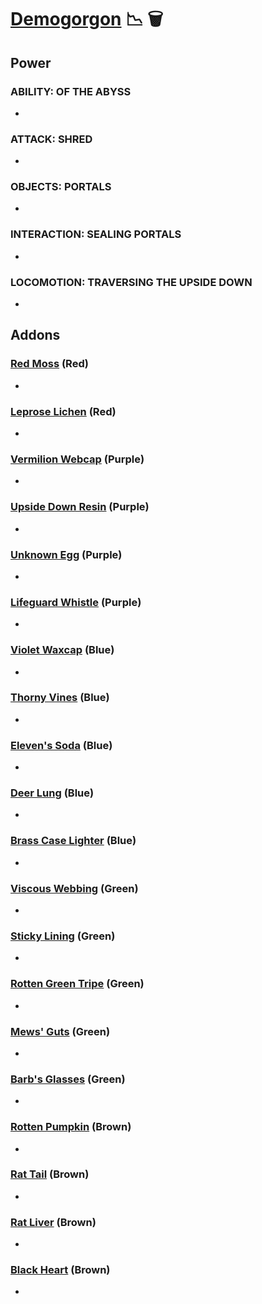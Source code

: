 # [Demogorgon](<https://deadbydaylight.wiki.gg/wiki/The_Demogorgon>) 📉 🗑️

## Power

### ABILITY: OF THE ABYSS

-


### ATTACK: SHRED

-


### OBJECTS: PORTALS

-


### INTERACTION: SEALING PORTALS

-


### LOCOMOTION: TRAVERSING THE UPSIDE DOWN

-


## Addons

### [Red Moss](<https://deadbydaylight.wiki.gg/wiki/Red_Moss>) (Red)

-


### [Leprose Lichen](<https://deadbydaylight.wiki.gg/wiki/Leprose_Lichen>) (Red)

-


### [Vermilion Webcap](<https://deadbydaylight.wiki.gg/wiki/Vermilion_Webcap>) (Purple)

-


### [Upside Down Resin](<https://deadbydaylight.wiki.gg/wiki/Upside_Down_Resin>) (Purple)

-


### [Unknown Egg](<https://deadbydaylight.wiki.gg/wiki/Unknown_Egg>) (Purple)

-


### [Lifeguard Whistle](<https://deadbydaylight.wiki.gg/wiki/Lifeguard_Whistle>) (Purple)

-


### [Violet Waxcap](<https://deadbydaylight.wiki.gg/wiki/Violet_Waxcap>) (Blue)

-


### [Thorny Vines](<https://deadbydaylight.wiki.gg/wiki/Thorny_Vines>) (Blue)

-


### [Eleven's Soda](<https://deadbydaylight.wiki.gg/wiki/Eleven%27s_Soda>) (Blue)

-


### [Deer Lung](<https://deadbydaylight.wiki.gg/wiki/Deer_Lung>) (Blue)

-


### [Brass Case Lighter](<https://deadbydaylight.wiki.gg/wiki/Brass_Case_Lighter>) (Blue)

-


### [Viscous Webbing](<https://deadbydaylight.wiki.gg/wiki/Viscous_Webbing>) (Green)

-


### [Sticky Lining](<https://deadbydaylight.wiki.gg/wiki/Sticky_Lining>) (Green)

-


### [Rotten Green Tripe](<https://deadbydaylight.wiki.gg/wiki/Rotten_Green_Tripe>) (Green)

-


### [Mews' Guts](<https://deadbydaylight.wiki.gg/wiki/Mews%27_Guts>) (Green)

-


### [Barb's Glasses](<https://deadbydaylight.wiki.gg/wiki/Barb%27s_Glasses>) (Green)

-


### [Rotten Pumpkin](<https://deadbydaylight.wiki.gg/wiki/Rotten_Pumpkin>) (Brown)

-


### [Rat Tail](<https://deadbydaylight.wiki.gg/wiki/Rat_Tail>) (Brown)

-


### [Rat Liver](<https://deadbydaylight.wiki.gg/wiki/Rat_Liver>) (Brown)

-


### [Black Heart](<https://deadbydaylight.wiki.gg/wiki/Black_Heart>) (Brown)

-
